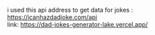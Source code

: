 i used this api address to get data for jokes : https://icanhazdadjoke.com/api <br>
link: https://dad-jokes-generator-lake.vercel.app/
